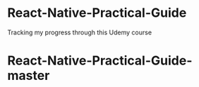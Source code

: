 # React-Native-Practical-Guide
Tracking my progress through this Udemy course
# React-Native-Practical-Guide-master
